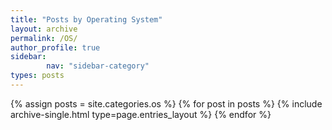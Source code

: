 ```yaml
---
title: "Posts by Operating System"
layout: archive
permalink: /OS/
author_profile: true
sidebar:                 
        nav: "sidebar-category"
types: posts
---
```


{% assign posts = site.categories.os %}
{% for post in posts %} {% include archive-single.html type=page.entries_layout %} {% endfor %}
